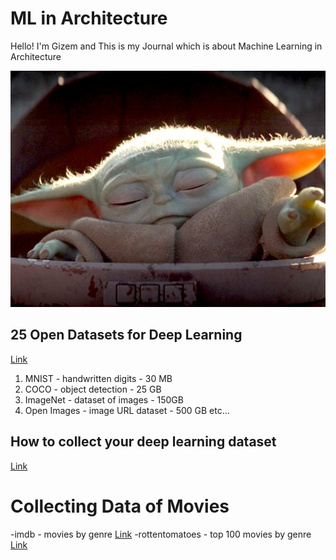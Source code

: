 # ML in Architecture

Hello! I'm Gizem and This is my Journal which is about Machine Learning in Architecture 

![5dd2cac879d757330b3ab572](https://github.com/gizemef/ML-Journal/blob/master/5dd2cac879d757330b3ab572.jpg)

## 25 Open Datasets for Deep Learning

[Link](https://www.analyticsvidhya.com/blog/2018/03/comprehensive-collection-deep-learning-datasets/) 

1. MNIST - handwritten digits - 30 MB
2. COCO - object detection - 25 GB
3. ImageNet - dataset of images - 150GB
4. Open Images - image URL dataset - 500 GB
etc...

## How to collect your deep learning dataset

[Link](https://towardsdatascience.com/how-to-collect-your-deep-learning-dataset-2e0eefc0ba24)

# Collecting Data of Movies 

-imdb - movies by genre [Link](https://www.imdb.com/feature/genre/?ref_=nv_ch_gr)
-rottentomatoes - top 100 movies by genre  [Link](https://www.rottentomatoes.com/top/bestofrt/top_100_western_movies/)
